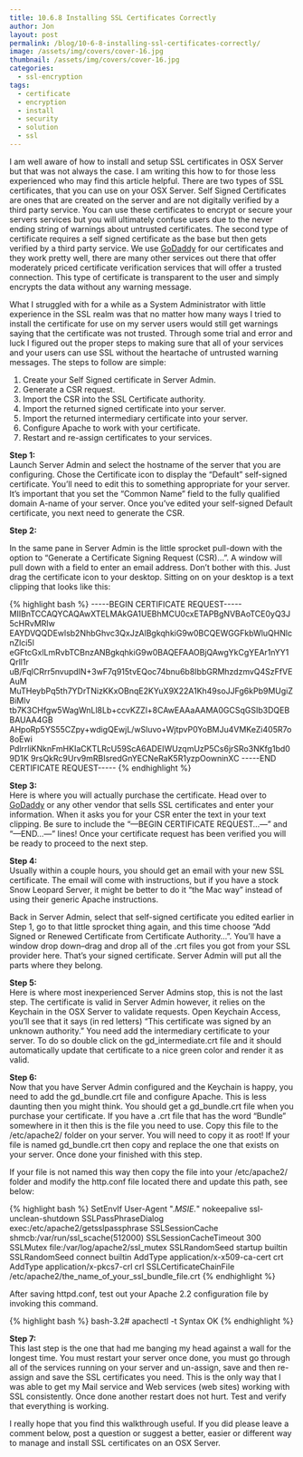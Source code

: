 ```yaml
---
title: 10.6.8 Installing SSL Certificates Correctly
author: Jon
layout: post
permalink: /blog/10-6-8-installing-ssl-certificates-correctly/
image: /assets/img/covers/cover-16.jpg
thumbnail: /assets/img/covers/cover-16.jpg
categories:
  - ssl-encryption
tags:
  - certificate
  - encryption
  - install
  - security
  - solution
  - ssl
---
```

I am well aware of how to install and setup SSL certificates in OSX Server but that was not always the case. I am writing this how to for those less experienced who may find this article helpful. There are two types of SSL certificates, that you can use on your OSX Server. Self Signed Certificates are ones that are created on the server and are not digitally verified by a third party service. You can use these certificates to encrypt or secure your servers services but you will ultimately confuse users due to the never ending string of warnings about untrusted certificates. The second type of certificate requires a self signed certificate as the base but then gets verified by a third party service. We use [GoDaddy][1] for our certificates and they work pretty well, there are many other services out there that offer moderately priced certificate verification services that will offer a trusted connection. This type of certificate is transparent to the user and simply encrypts the data without any warning message. 

What I struggled with for a while as a System Administrator with little experience in the SSL realm was that no matter how many ways I tried to install the certificate for use on my server users would still get warnings saying that the certificate was not trusted. Through some trial and error and luck I figured out the proper steps to making sure that all of your services and your users can use SSL without the heartache of untrusted warning messages. The steps to follow are simple:

1. Create your Self Signed certificate in Server Admin.  
2. Generate a CSR request.  
3. Import the CSR into the SSL Certificate authority.  
4. Import the returned signed certificate into your server.  
5. Import the returned intermediary certificate into your server.  
6. Configure Apache to work with your certificate.  
7. Restart and re-assign certificates to your services.

**Step 1:**  
Launch Server Admin and select the hostname of the server that you are configuring. Chose the Certificate icon to display the &#8220;Default&#8221; self-signed certificate. You&#8217;ll need to edit this to something appropriate for your server. It&#8217;s important that you set the &#8220;Common Name&#8221; field to the fully qualified domain A-name of your server. Once you&#8217;ve edited your self-signed Default certificate, you next need to generate the CSR.

**Step 2:**

In the same pane in Server Admin is the little sprocket pull-down with the option to &#8220;Generate a Certificate Signing Request (CSR)&#8230;&#8221;. A window will pull down with a field to enter an email address. Don&#8217;t bother with this. Just drag the certificate icon to your desktop. Sitting on on your desktop is a text clipping that looks like this: 

{% highlight bash %}
-----BEGIN CERTIFICATE REQUEST-----
MIIBnTCCAQYCAQAwXTELMAkGA1UEBhMCU0cxETAPBgNVBAoTCE0yQ3J5cHRvMRIw
EAYDVQQDEwlsb2NhbGhvc3QxJzAlBgkqhkiG9w0BCQEWGGFkbWluQHNlcnZlci5l
eGFtcGxlLmRvbTCBnzANBgkqhkiG9w0BAQEFAAOBjQAwgYkCgYEAr1nYY1Qrll1r
uB/FqlCRrr5nvupdIN+3wF7q915tvEQoc74bnu6b8IbbGRMhzdzmvQ4SzFfVEAuM
MuTHeybPq5th7YDrTNizKKxOBnqE2KYuX9X22A1Kh49soJJFg6kPb9MUgiZBiMlv
tb7K3CHfgw5WagWnLl8Lb+ccvKZZl+8CAwEAAaAAMA0GCSqGSIb3DQEBBAUAA4GB
AHpoRp5YS55CZpy+wdigQEwjL/wSluvo+WjtpvP0YoBMJu4VMKeZi405R7o8oEwi
PdlrrliKNknFmHKIaCKTLRcU59ScA6ADEIWUzqmUzP5Cs6jrSRo3NKfg1bd09D1K
9rsQkRc9Urv9mRBIsredGnYECNeRaK5R1yzpOowninXC
-----END CERTIFICATE REQUEST-----
{% endhighlight %}

**Step 3:**  
Here is where you will actually purchase the certificate. Head over to [GoDaddy][1] or any other vendor that sells SSL certificates and enter your information. When it asks you for your CSR enter the text in your text clipping. Be sure to include the &#8220;&#8212;BEGIN CERTIFICATE REQUEST&#8230;&#8212;&#8221; and &#8220;&#8212;END&#8230;&#8212;&#8221; lines! Once your certificate request has been verified you will be ready to proceed to the next step.

**Step 4:**  
Usually within a couple hours, you should get an email with your new SSL certificate. The email will come with instructions, but if you have a stock Snow Leopard Server, it might be better to do it &#8220;the Mac way&#8221; instead of using their generic Apache instructions.

Back in Server Admin, select that self-signed certificate you edited earlier in Step 1, go to that little sprocket thing again, and this time choose &#8220;Add Signed or Renewed Certificate from Certificate Authority&#8230;&#8221;. You&#8217;ll have a window drop down&#8211;drag and drop all of the .crt files you got from your SSL provider here. That&#8217;s your signed certificate. Server Admin will put all the parts where they belong.

**Step 5:**  
Here is where most inexperienced Server Admins stop, this is not the last step. The certificate is valid in Server Admin however, it relies on the Keychain in the OSX Server to validate requests. Open Keychain Access, you&#8217;ll see that it says (in red letters) &#8220;This certificate was signed by an unknown authority.&#8221; You need add the intermediary certificate to your server. To do so double click on the gd_intermediate.crt file and it should automatically update that certificate to a nice green color and render it as valid.

**Step 6:**  
Now that you have Server Admin configured and the Keychain is happy, you need to add the gd\_bundle.crt file and configure Apache. This is less daunting then you might think. You should get a gd\_bundle.crt file when you purchase your certificate. If you have a .crt file that has the word &#8220;Bundle&#8221; somewhere in it then this is the file you need to use. Copy this file to the /etc/apache2/ folder on your server. You will need to copy it as root! If your file is named gd_bundle.crt then copy and replace the one that exists on your server. Once done your finished with this step.

If your file is not named this way then copy the file into your /etc/apache2/ folder and modify the http.conf file located there and update this path, see below:

{% highlight bash %}
<IfModule mod_ssl.c>
    SetEnvIf User-Agent ".*MSIE.*" nokeepalive ssl-unclean-shutdown
    SSLPassPhraseDialog exec:/etc/apache2/getsslpassphrase
    SSLSessionCache shmcb:/var/run/ssl_scache(512000)
    SSLSessionCacheTimeout 300
    SSLMutex file:/var/log/apache2/ssl_mutex
    SSLRandomSeed startup builtin
    SSLRandomSeed connect builtin
    AddType application/x-x509-ca-cert crt
    AddType application/x-pkcs7-crl crl
    SSLCertificateChainFile /etc/apache2/the_name_of_your_ssl_bundle_file.crt
</IfModule>
{% endhighlight %}

After saving httpd.conf, test out your Apache 2.2 configuration file by invoking this command.

{% highlight bash %}
bash-3.2# apachectl -t
Syntax OK
{% endhighlight %}

**Step 7:**  
This last step is the one that had me banging my head against a wall for the longest time. You must restart your server once done, you must go through all of the services running on your server and un-assign, save and then re-assign and save the SSL certificates you need. This is the only way that I was able to get my Mail service and Web services (web sites) working with SSL consistently. Once done another restart does not hurt. Test and verify that everything is working. 

I really hope that you find this walkthrough useful. If you did please leave a comment below, post a question or suggest a better, easier or different way to manage and install SSL certificates on an OSX Server.



 [1]: https://www.godaddy.com/ssl/ssl-certificates.aspx